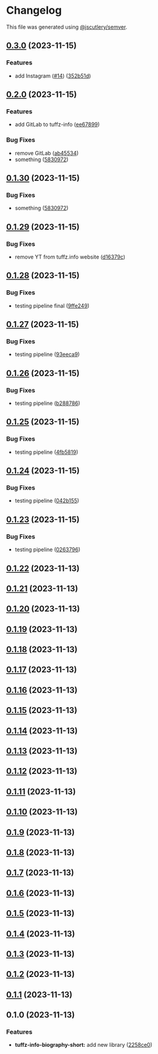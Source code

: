 # Changelog

This file was generated using [@jscutlery/semver](https://github.com/jscutlery/semver).

## [0.3.0](https://github.com/tuffz/nx-semver-playground/compare/tuffz-info-professional-biography-short-0.2.0...tuffz-info-professional-biography-short-0.3.0) (2023-11-15)


### Features

* add Instagram ([#14](https://github.com/tuffz/nx-semver-playground/issues/14)) ([352b51d](https://github.com/tuffz/nx-semver-playground/commit/352b51dfe93b333acf01c2a44319049f315608a8))

## [0.2.0](https://github.com/tuffz/nx-semver-playground/compare/tuffz-info-professional-biography-short-0.1.29...tuffz-info-professional-biography-short-0.2.0) (2023-11-15)


### Features

* add GitLab to tuffz-info ([ee67899](https://github.com/tuffz/nx-semver-playground/commit/ee67899aba306317b4cf845631cdae593cf9cf65))


### Bug Fixes

* remove GitLab ([ab45534](https://github.com/tuffz/nx-semver-playground/commit/ab455346763d017dc9406eb3480f95ff7e5c752a))
* something ([5830972](https://github.com/tuffz/nx-semver-playground/commit/583097274109f2a416e36aac380046c2106d497e))

## [0.1.30](https://github.com/tuffz/nx-semver-playground/compare/tuffz-info-professional-biography-short-0.1.29...tuffz-info-professional-biography-short-0.1.30) (2023-11-15)


### Bug Fixes

* something ([5830972](https://github.com/tuffz/nx-semver-playground/commit/583097274109f2a416e36aac380046c2106d497e))

## [0.1.29](https://github.com/tuffz/nx-semver-playground/compare/tuffz-info-professional-biography-short-0.1.28...tuffz-info-professional-biography-short-0.1.29) (2023-11-15)


### Bug Fixes

* remove YT from tuffz.info website ([d16379c](https://github.com/tuffz/nx-semver-playground/commit/d16379cd267040d774bbd8305903bc35da26b62e))

## [0.1.28](https://github.com/tuffz/nx-semver-playground/compare/tuffz-info-professional-biography-short-0.1.27...tuffz-info-professional-biography-short-0.1.28) (2023-11-15)


### Bug Fixes

* testing pipeline final ([9ffe249](https://github.com/tuffz/nx-semver-playground/commit/9ffe24908503140c856debabf278dfb728995cb7))

## [0.1.27](https://github.com/tuffz/nx-semver-playground/compare/tuffz-info-professional-biography-short-0.1.26...tuffz-info-professional-biography-short-0.1.27) (2023-11-15)


### Bug Fixes

* testing pipeline ([93eeca9](https://github.com/tuffz/nx-semver-playground/commit/93eeca913232bee76ff5ff2a191b7c3d414d7ea9))

## [0.1.26](https://github.com/tuffz/nx-semver-playground/compare/tuffz-info-professional-biography-short-0.1.25...tuffz-info-professional-biography-short-0.1.26) (2023-11-15)


### Bug Fixes

* testing pipeline ([b288786](https://github.com/tuffz/nx-semver-playground/commit/b2887867643ecd8b69a9287c74f361993f956f08))

## [0.1.25](https://github.com/tuffz/nx-semver-playground/compare/tuffz-info-professional-biography-short-0.1.24...tuffz-info-professional-biography-short-0.1.25) (2023-11-15)


### Bug Fixes

* testing pipeline ([4fb5819](https://github.com/tuffz/nx-semver-playground/commit/4fb58194a1e2408865690d4492b68db29510c4fb))

## [0.1.24](https://github.com/tuffz/nx-semver-playground/compare/tuffz-info-professional-biography-short-0.1.23...tuffz-info-professional-biography-short-0.1.24) (2023-11-15)


### Bug Fixes

* testing pipeline ([042b155](https://github.com/tuffz/nx-semver-playground/commit/042b1556494796a565ca81aac3679f6dd2bba3ca))

## [0.1.23](https://github.com/tuffz/nx-semver-playground/compare/tuffz-info-professional-biography-short-0.1.22...tuffz-info-professional-biography-short-0.1.23) (2023-11-15)


### Bug Fixes

* testing pipeline ([0263796](https://github.com/tuffz/nx-semver-playground/commit/02637960103e786a009a1ee81ddbb70bcb3763c8))

## [0.1.22](https://github.com/tuffz/tuffz-nx-workspace/compare/tuffz-info-professional-biography-short-0.1.21...tuffz-info-professional-biography-short-0.1.22) (2023-11-13)

## [0.1.21](https://github.com/tuffz/tuffz-nx-workspace/compare/tuffz-info-professional-biography-short-0.1.20...tuffz-info-professional-biography-short-0.1.21) (2023-11-13)

## [0.1.20](https://github.com/tuffz/tuffz-nx-workspace/compare/tuffz-info-professional-biography-short-0.1.19...tuffz-info-professional-biography-short-0.1.20) (2023-11-13)

## [0.1.19](https://github.com/tuffz/tuffz-nx-workspace/compare/tuffz-info-professional-biography-short-0.1.18...tuffz-info-professional-biography-short-0.1.19) (2023-11-13)

## [0.1.18](https://github.com/tuffz/tuffz-nx-workspace/compare/tuffz-info-professional-biography-short-0.1.17...tuffz-info-professional-biography-short-0.1.18) (2023-11-13)

## [0.1.17](https://github.com/tuffz/tuffz-nx-workspace/compare/tuffz-info-professional-biography-short-0.1.16...tuffz-info-professional-biography-short-0.1.17) (2023-11-13)

## [0.1.16](https://github.com/tuffz/tuffz-nx-workspace/compare/tuffz-info-professional-biography-short-0.1.15...tuffz-info-professional-biography-short-0.1.16) (2023-11-13)

## [0.1.15](https://github.com/tuffz/tuffz-nx-workspace/compare/tuffz-info-professional-biography-short-0.1.14...tuffz-info-professional-biography-short-0.1.15) (2023-11-13)

## [0.1.14](https://github.com/tuffz/tuffz-nx-workspace/compare/tuffz-info-professional-biography-short-0.1.13...tuffz-info-professional-biography-short-0.1.14) (2023-11-13)

## [0.1.13](https://github.com/tuffz/tuffz-nx-workspace/compare/tuffz-info-professional-biography-short-0.1.12...tuffz-info-professional-biography-short-0.1.13) (2023-11-13)

## [0.1.12](https://github.com/tuffz/tuffz-nx-workspace/compare/tuffz-info-professional-biography-short-0.1.11...tuffz-info-professional-biography-short-0.1.12) (2023-11-13)

## [0.1.11](https://github.com/tuffz/tuffz-nx-workspace/compare/tuffz-info-professional-biography-short-0.1.10...tuffz-info-professional-biography-short-0.1.11) (2023-11-13)

## [0.1.10](https://github.com/tuffz/tuffz-nx-workspace/compare/tuffz-info-professional-biography-short-0.1.9...tuffz-info-professional-biography-short-0.1.10) (2023-11-13)

## [0.1.9](https://github.com/tuffz/tuffz-nx-workspace/compare/tuffz-info-professional-biography-short-0.1.8...tuffz-info-professional-biography-short-0.1.9) (2023-11-13)

## [0.1.8](https://github.com/tuffz/tuffz-nx-workspace/compare/tuffz-info-professional-biography-short-0.1.7...tuffz-info-professional-biography-short-0.1.8) (2023-11-13)

## [0.1.7](https://github.com/tuffz/tuffz-nx-workspace/compare/tuffz-info-professional-biography-short-0.1.6...tuffz-info-professional-biography-short-0.1.7) (2023-11-13)

## [0.1.6](https://github.com/tuffz/tuffz-nx-workspace/compare/tuffz-info-professional-biography-short-0.1.5...tuffz-info-professional-biography-short-0.1.6) (2023-11-13)

## [0.1.5](https://github.com/tuffz/tuffz-nx-workspace/compare/tuffz-info-professional-biography-short-0.1.4...tuffz-info-professional-biography-short-0.1.5) (2023-11-13)

## [0.1.4](https://github.com/tuffz/tuffz-nx-workspace/compare/tuffz-info-professional-biography-short-0.1.3...tuffz-info-professional-biography-short-0.1.4) (2023-11-13)

## [0.1.3](https://github.com/tuffz/tuffz-nx-workspace/compare/tuffz-info-professional-biography-short-0.1.2...tuffz-info-professional-biography-short-0.1.3) (2023-11-13)

## [0.1.2](https://github.com/tuffz/tuffz-nx-workspace/compare/tuffz-info-professional-biography-short-0.1.1...tuffz-info-professional-biography-short-0.1.2) (2023-11-13)

## [0.1.1](https://github.com/tuffz/tuffz-nx-workspace/compare/tuffz-info-professional-biography-short-0.1.0...tuffz-info-professional-biography-short-0.1.1) (2023-11-13)

## 0.1.0 (2023-11-13)


### Features

* **tuffz-info-biography-short:** add new library ([2258ce0](https://github.com/tuffz/tuffz-nx-workspace/commit/2258ce0e610b4b519633006ab7a61c1784fcb4b9))
